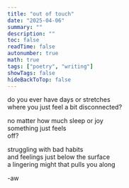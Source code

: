 ```yaml
---
title: "out of touch"
date: "2025-04-06"
summary: ""
description: ""
toc: false
readTime: false
autonumber: true
math: true
tags: ["poetry", "writing"]
showTags: false
hideBackToTop: false
---
```


do you ever have days or stretches  
where you just feel a bit disconnected?  
  
no matter how much sleep or joy  
something just feels  
off?  
  
struggling with bad habits  
and feelings just below the surface  
a lingering might that pulls you along  

-aw